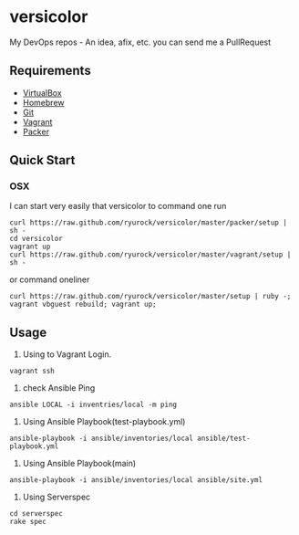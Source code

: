 versicolor
=================

My DevOps repos - An idea, afix, etc. you can send me a PullRequest

## Requirements

* [VirtualBox](https://www.virtualbox.org/)
* [Homebrew](http://brew.sh/)
* [Git](http://git-scm.com/)
* [Vagrant](http://www.vagrantup.com/)
* [Packer](http://www.packer.io/)

## Quick Start

### OSX

I can start very easily that versicolor to command one run

```
curl https://raw.github.com/ryurock/versicolor/master/packer/setup | sh -
cd versicolor
vagrant up
curl https://raw.github.com/ryurock/versicolor/master/vagrant/setup | sh -
```

or command oneliner

```
curl https://raw.github.com/ryurock/versicolor/master/setup | ruby -; vagrant vbguest rebuild; vagrant up;
```

## Usage 

1. Using to Vagrant Login.
```
vagrant ssh
```

1. check Ansible Ping
```
ansible LOCAL -i inventries/local -m ping
```

1. Using Ansible Playbook(test-playbook.yml)
```
ansible-playbook -i ansible/inventories/local ansible/test-playbook.yml 
```

1. Using Ansible Playbook(main)
```
ansible-playbook -i ansible/inventories/local ansible/site.yml 
```

1. Using Serverspec
```
cd serverspec
rake spec
```
